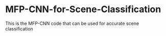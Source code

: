 # MFP-CNN-for-Scene-Classification
This is the MFP-CNN code that can be used for accurate scene classification
